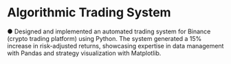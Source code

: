 # Algorithmic Trading System
●	Designed and implemented an automated trading system for Binance (crypto trading platform) using Python. The system generated a 15% increase in risk-adjusted returns, showcasing expertise in data management with Pandas and strategy visualization with Matplotlib.
 
